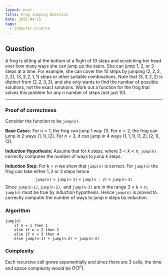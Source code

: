 ```yaml
---
layout: post
title: Frog Jumping Question
date: 2025-04-15
tags:
  - Computer-Science
---
```

## Question

A frog is sitting at the bottom of a flight of 10 steps and scratching her head
over how many ways she can jump up the stairs. She can jump 1, 2, or 3
steps at a time. For example, she can cover the 10 steps by jumping $(2,2,2,2,2),$
$(3,3,2,1,1)$ steps or other suitable combinations. Note that $(3,3,2,2)$ is distinct
from $(2,2,3,3)$, and she only wants to find the number of possible solutions, not
the exact solutions. Work out a function for the frog that solves this problem
for any $n$ number of steps (not just 10).

--- 
### Proof of correctness
Consider the function to be $\texttt{jump(n)}$.

**Base Case**s: For $n=1$, the frog can jump $1$ way $(1)$. For $n=2$, the frog can jump in $2$ ways $(1,1), (2)$. For $n=3$, it can jump in $4$ ways $(1,1,1), (1,2), (2,1), (3)$. 

**Induction Hypothesis:** Assume that for $k$ steps, where $3 < k < n$,  $\texttt{jump(k)}$ correctly computes the number of ways to jump $k$ steps. 

**Induction Step:** For $k=n$ we show that $\texttt{jump(n)}$ is correct. For $\texttt{jump(n)}$ the frog can take either $1,2$ or $3$ steps hence $$\texttt{jump(n)} = \texttt{jump(n-1)} + \texttt{jump(n - 2)} + \texttt{jump(n-3)}$$
Since $\texttt{jump(n-1)}, \texttt{jump(n-2)}, \text{ and } \texttt{jump(n-3)}$ are in the range $3 < k < n$, $\texttt{jump(n)}$ must be true by induction hypothesis. Hence $\texttt{jump(n)}$ is proved to correctly computer the number of ways to jump $n$ steps by induction. 

### Algorithm 
```
jump(n)
	if n = 1 then 1
	else if n = 2 then 2
	else if n = 3 then 4
	else jump(n-1) + jump(n-2) + jump(n-3)
```

### Complexity 
Each recursive call grows exponentially and since there are $3$ calls, the time and space complexity would be $O(3^n)$. 